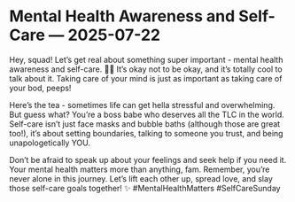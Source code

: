 # Mental Health Awareness and Self-Care — 2025-07-22

Hey, squad! Let’s get real about something super important - mental health awareness and self-care. 🧠💕 It’s okay not to be okay, and it’s totally cool to talk about it. Taking care of your mind is just as important as taking care of your bod, peeps!

Here’s the tea - sometimes life can get hella stressful and overwhelming. But guess what? You’re a boss babe who deserves all the TLC in the world. Self-care isn’t just face masks and bubble baths (although those are great too!), it’s about setting boundaries, talking to someone you trust, and being unapologetically YOU.

Don’t be afraid to speak up about your feelings and seek help if you need it. Your mental health matters more than anything, fam. Remember, you’re never alone in this journey. Let’s lift each other up, spread love, and slay those self-care goals together! ✨ #MentalHealthMatters #SelfCareSunday
